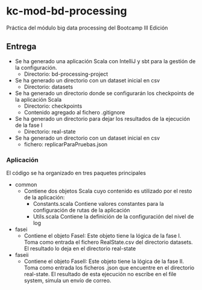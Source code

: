 # kc-mod-bd-processing
Práctica del módulo big data processing del Bootcamp III Edición

## Entrega

- Se ha generado una aplicación Scala con IntelliJ y sbt para la gestión de la configuración.
  - Directorio: bd-processing-project
- Se ha generado un directorio con un dataset inicial en csv
  - Directorio: datasets
- Se ha generado un directorio donde se configurarán los checkpoints de la aplicación Scala
  - Directorio: checkpoints
  - Contenido agregado al fichero .gitignore
- Se ha generado un directorio para dejar los resultados de la ejecución de la fase I
  - Directorio: real-state
- Se ha generado un directorio con un dataset inicial en csv
  - fichero: replicarParaPruebas.json

### Aplicación

El código se ha organizado en tres paquetes principales
- common
  - Contiene dos objetos Scala cuyo contenido es utilizado por el resto de la aplicación:
    - Constants.scala Contiene valores constantes para la configuración de rutas de la aplicación
    - Utils.scala Contiene la definición de la configuración del nivel de log
- fasei
  - Contiene el objeto FaseI: Este objeto tiene la lógica de la fase I. Toma como entrada el fichero RealState.csv del directorio datasets. El resultado lo deja en el directorio real-state
- faseii
  - Contiene el objeto FaseII: Este objeto tiene la lógica de la fase II. Toma como entrada los ficheros .json que encuentre en el directorio real-state. El resultado de esta ejecución no escribe en el file system, simula un envío de correo.


